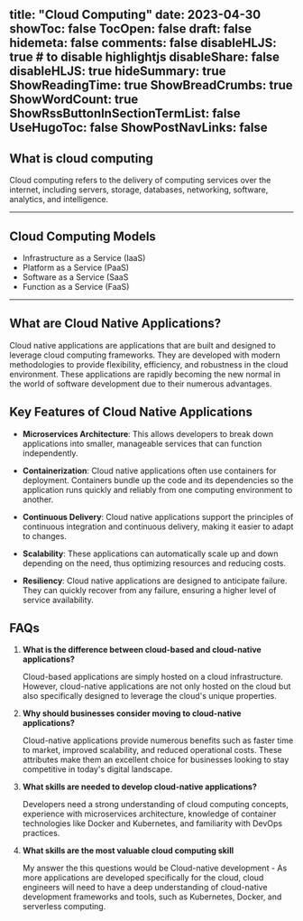 title: "Cloud Computing"
date: 2023-04-30
showToc: false
TocOpen: false
draft: false
hidemeta: false
comments: false
disableHLJS: true # to disable highlightjs
disableShare: false
disableHLJS: true
hideSummary: true
ShowReadingTime: true
ShowBreadCrumbs: true
ShowWordCount: true
ShowRssButtonInSectionTermList: false
UseHugoToc: false
ShowPostNavLinks: false
---

## What is cloud computing

Cloud computing refers to the delivery of computing services over the internet, including servers, storage, databases, networking, software, analytics, and intelligence.

---
## Cloud Computing Models 

-   Infrastructure as a Service (IaaS)
-   Platform as a Service (PaaS)
-   Software as a Service (SaaS
-   Function as a Service (FaaS)

---

## What are Cloud Native Applications?

Cloud native applications are applications that are built and designed to leverage cloud computing frameworks. They are developed with modern methodologies to provide flexibility, efficiency, and robustness in the cloud environment. These applications are rapidly becoming the new normal in the world of software development due to their numerous advantages.

## Key Features of Cloud Native Applications

- **Microservices Architecture**: This allows developers to break down applications into smaller, manageable services that can function independently. 

- **Containerization**: Cloud native applications often use containers for deployment. Containers bundle up the code and its dependencies so the application runs quickly and reliably from one computing environment to another.

- **Continuous Delivery**: Cloud native applications support the principles of continuous integration and continuous delivery, making it easier to adapt to changes.

- **Scalability**: These applications can automatically scale up and down depending on the need, thus optimizing resources and reducing costs.

- **Resiliency**: Cloud native applications are designed to anticipate failure. They can quickly recover from any failure, ensuring a higher level of service availability.

## FAQs

1. **What is the difference between cloud-based and cloud-native applications?**

   Cloud-based applications are simply hosted on a cloud infrastructure. However, cloud-native applications are not only hosted on the cloud but also specifically designed to leverage the cloud's unique properties.

2. **Why should businesses consider moving to cloud-native applications?**

   Cloud-native applications provide numerous benefits such as faster time to market, improved scalability, and reduced operational costs. These attributes make them an excellent choice for businesses looking to stay competitive in today's digital landscape.

3. **What skills are needed to develop cloud-native applications?**

   Developers need a strong understanding of cloud computing concepts, experience with microservices architecture, knowledge of container technologies like Docker and Kubernetes, and familiarity with DevOps practices.

4. **What skills are the most valuable cloud computing skill**

   My answer the this questions would be Cloud-native development - As more applications are developed specifically for the cloud, cloud engineers will need to have a deep understanding of cloud-native development frameworks and tools, such as Kubernetes, Docker, and serverless computing.


